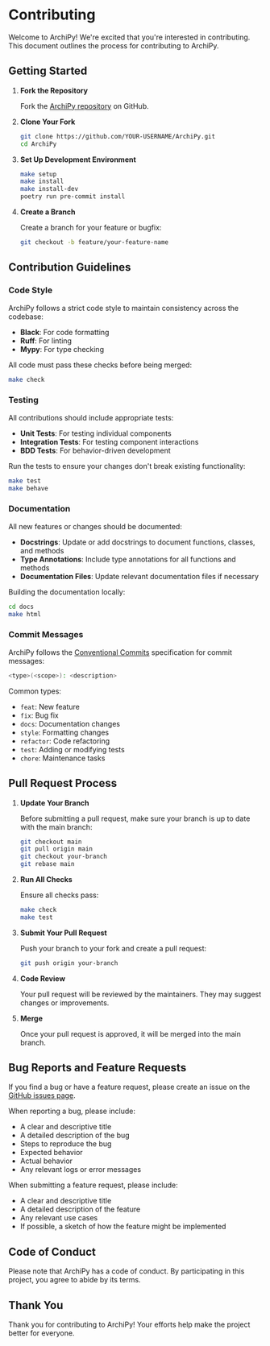 # Contributing

Welcome to ArchiPy! We're excited that you're interested in contributing. This document outlines the process for
contributing to ArchiPy.

## Getting Started

1. **Fork the Repository**

   Fork the [ArchiPy repository](https://github.com/SyntaxArc/ArchiPy) on GitHub.

2. **Clone Your Fork**

   ```bash
   git clone https://github.com/YOUR-USERNAME/ArchiPy.git
   cd ArchiPy
   ```

3. **Set Up Development Environment**

   ```bash
   make setup
   make install
   make install-dev
   poetry run pre-commit install
   ```

4. **Create a Branch**

   Create a branch for your feature or bugfix:

   ```bash
   git checkout -b feature/your-feature-name
   ```

## Contribution Guidelines

### Code Style

ArchiPy follows a strict code style to maintain consistency across the codebase:

- **Black**: For code formatting
- **Ruff**: For linting
- **Mypy**: For type checking

All code must pass these checks before being merged:

```bash
make check
```

### Testing

All contributions should include appropriate tests:

- **Unit Tests**: For testing individual components
- **Integration Tests**: For testing component interactions
- **BDD Tests**: For behavior-driven development

Run the tests to ensure your changes don't break existing functionality:

```bash
make test
make behave
```

### Documentation

All new features or changes should be documented:

- **Docstrings**: Update or add docstrings to document functions, classes, and methods
- **Type Annotations**: Include type annotations for all functions and methods
- **Documentation Files**: Update relevant documentation files if necessary

Building the documentation locally:

```bash
cd docs
make html
```

### Commit Messages

ArchiPy follows the [Conventional Commits](https://www.conventionalcommits.org/) specification for commit messages:

```bash
<type>(<scope>): <description>
```

Common types:

- `feat`: New feature
- `fix`: Bug fix
- `docs`: Documentation changes
- `style`: Formatting changes
- `refactor`: Code refactoring
- `test`: Adding or modifying tests
- `chore`: Maintenance tasks

## Pull Request Process

1. **Update Your Branch**

   Before submitting a pull request, make sure your branch is up to date with the main branch:

   ```bash
   git checkout main
   git pull origin main
   git checkout your-branch
   git rebase main
   ```

2. **Run All Checks**

   Ensure all checks pass:

   ```bash
   make check
   make test
   ```

3. **Submit Your Pull Request**

   Push your branch to your fork and create a pull request:

   ```bash
   git push origin your-branch
   ```

4. **Code Review**

   Your pull request will be reviewed by the maintainers. They may suggest changes or improvements.

5. **Merge**

   Once your pull request is approved, it will be merged into the main branch.

## Bug Reports and Feature Requests

If you find a bug or have a feature request, please create an issue on
the [GitHub issues page](https://github.com/SyntaxArc/ArchiPy/issues).

When reporting a bug, please include:

- A clear and descriptive title
- A detailed description of the bug
- Steps to reproduce the bug
- Expected behavior
- Actual behavior
- Any relevant logs or error messages

When submitting a feature request, please include:

- A clear and descriptive title
- A detailed description of the feature
- Any relevant use cases
- If possible, a sketch of how the feature might be implemented

## Code of Conduct

Please note that ArchiPy has a code of conduct. By participating in this project, you agree to abide by its terms.

## Thank You

Thank you for contributing to ArchiPy! Your efforts help make the project better for everyone.
